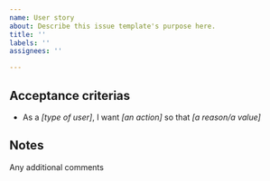 ```yaml
---
name: User story
about: Describe this issue template's purpose here.
title: ''
labels: ''
assignees: ''

---
```


## Acceptance criterias
* As a *[type of user]*, I want *[an action]* so that *[a reason/a value]*

## Notes
Any additional comments
